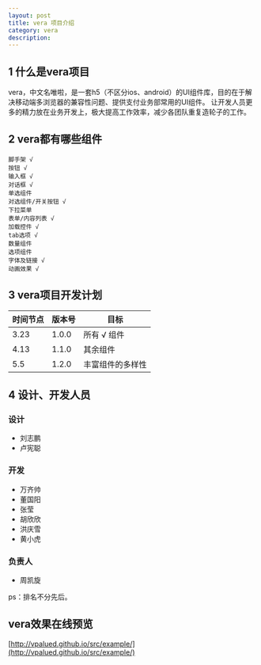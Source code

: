 ```yaml
---
layout: post
title: vera 项目介绍
category: vera
description:
---
```



## 1 什么是vera项目


vera，中文名唯啦，是一套h5（不区分ios、android）的UI组件库，目的在于解决移动端多浏览器的兼容性问题、提供支付业务部常用的UI组件。
让开发人员更多的精力放在业务开发上，极大提高工作效率，减少各团队重复造轮子的工作。

## 2 vera都有哪些组件

	脚手架 √
	按钮 √
	输入框 √
	对话框 √
	单选组件
	对选组件/开关按钮 √
	下拉菜单
	表单/内容列表 √
	加载控件 √
	tab选项 √
	数量组件
	选项组件
	字体及链接 √
	动画效果 √


## 3 vera项目开发计划


 时间节点 | 版本号 | 目标
 ----|----|----
 3.23 | 1.0.0 | 所有 √ 组件
 4.13 | 1.1.0 | 其余组件
 5.5 | 1.2.0 | 丰富组件的多样性

## 4 设计、开发人员

### 设计

+ 刘志鹏
+ 卢宪聪

### 开发

+ 万齐帅
+ 董国阳
+ 张莹
+ 胡欣欣
+ 洪庆雪
+ 黄小虎

### 负责人

+ 周凯旋

ps：排名不分先后。


## vera效果在线预览

[http://vpalued.github.io/src/example/](http://vpalued.github.io/src/example/)


